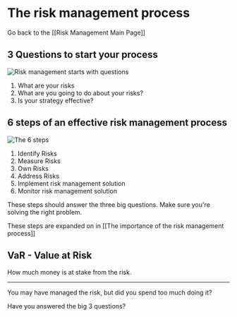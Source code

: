 # The risk management process

Go back to the [[Risk Management Main Page]]

## 3 Questions to start your process

![Risk management starts with questions](https://i.imgur.com/YbJ8LOc.png)

1. What are your risks
2. What are you going to do about your risks?
3. Is your strategy effective?

## 6 steps of an effective risk management process

![The 6 steps](https://i.imgur.com/s7I7RGQ.png)

1. Identify Risks
2. Measure Risks
3. Own Risks
4. Address Risks
5. Implement risk management solution
6. Monitor risk management solution

These steps should answer the three big questions. Make sure you're solving the right problem.

These steps are expanded on in [[The importance of the risk management process]]

## VaR - Value at Risk

How much money is at stake from the risk.

---

You may have managed the risk, but did you spend too much doing it?

Have you answered the big 3 questions?

